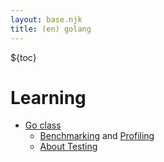 ```yaml
---
layout: base.njk
title: (en) golang
---
```


${toc}

# Learning

- [Go class](https://www.youtube.com/playlist?list=PLoILbKo9rG3skRCj37Kn5Zj803hhiuRK6)
  - [Benchmarking](https://youtu.be/nk4rALKLQkc?si=oU6XEuuq7I4FpRJ3) and [Profiling](https://youtu.be/MDB2x1Di5uM?si=wZIoiPQHekrgtcrx)
  - [About Testing](https://youtu.be/PIPfNIWVbc8?si=ICQeJ3hVFQk-hjZ2)
